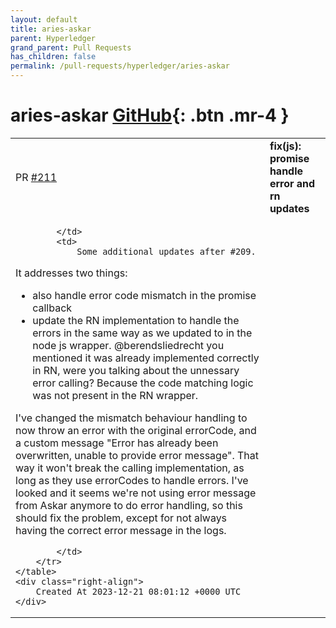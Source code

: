 ```yaml
---
layout: default
title: aries-askar
parent: Hyperledger
grand_parent: Pull Requests
has_children: false
permalink: /pull-requests/hyperledger/aries-askar
---
```


# aries-askar <span class="fs-3 right-align">[GitHub](https://github.com/hyperledger/aries-askar){: .btn .mr-4 }</span>


<div>
    <table>
        <tr>
            <td>
                PR <a href="https://github.com/hyperledger/aries-askar/pull/211" class=".btn">#211</a>
            </td>
            <td>
                <b>
                    fix(js): promise handle error and rn updates
                </b>
            </td>
        </tr>
        <tr>
            <td>
                
            </td>
            <td>
                Some additional updates after #209.

It addresses two things:
- also handle error code mismatch in the promise callback
- update the RN implementation to handle the errors in the same way as we updated to in the node js wrapper. @berendsliedrecht you mentioned it was already implemented correctly in RN, were you talking about the unnessary error calling? Because the code matching logic was not present in the RN wrapper.

I've changed the mismatch behaviour handling to now throw an error with the original errorCode, and a custom message "Error has already been overwritten, unable to provide error message". That way it won't break the calling implementation, as long as they use errorCodes to  handle errors. I've looked and it seems we're not using error message from Askar anymore to do error handling, so this should fix the problem, except for not always having the correct error message in the logs.


            </td>
        </tr>
    </table>
    <div class="right-align">
        Created At 2023-12-21 08:01:12 +0000 UTC
    </div>
</div>

